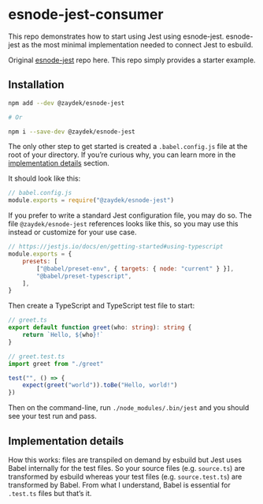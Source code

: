 # esnode-jest-consumer

This repo demonstrates how to start using Jest using esnode-jest. esnode-jest as the most minimal implementation needed
to connect Jest to esbuild.

Original [esnode-jest](https://github.com/zaydek/esnode-jest) repo here. This repo simply provides a starter example.

## Installation

```sh
npm add --dev @zaydek/esnode-jest

# Or

npm i --save-dev @zaydek/esnode-jest
```

The only other step to get started is created a `.babel.config.js` file at the root of your directory. If you’re curious
why, you can learn more in the [implementation details](#implementation-details) section.

It should look like this:

```js
// babel.config.js
module.exports = require("@zaydek/esnode-jest")
```

If you prefer to write a standard Jest configuration file, you may do so. The file `@zaydek/esnode-jest` references
looks like this, so you may use this instead or customize for your use case.

<!-- prettier-ignore -->
```js
// https://jestjs.io/docs/en/getting-started#using-typescript
module.exports = {
	presets: [
		["@babel/preset-env", { targets: { node: "current" } }],
		"@babel/preset-typescript",
	],
}
```

Then create a TypeScript and TypeScript test file to start:

```ts
// greet.ts
export default function greet(who: string): string {
	return `Hello, ${who}!`
}
```

```ts
// greet.test.ts
import greet from "./greet"

test("", () => {
	expect(greet("world")).toBe("Hello, world!")
})
```

Then on the command-line, run `./node_modules/.bin/jest` and you should see your test run and pass.

## Implementation details

How this works: files are transpiled on demand by esbuild but Jest uses Babel internally for the test files. So your
source files (e.g. `source.ts`) are transformed by esbuild whereas your test files (e.g. `source.test.ts`) are
transformed by Babel. From what I understand, Babel is essential for `.test.ts` files but that’s it.
